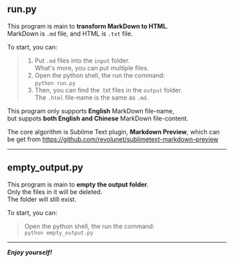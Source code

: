 ## run.py

This program is main to **transform MarkDown to HTML**.  
MarkDown is `.md` file, and HTML is `.txt` file.  

To start, you can:  
  
>  1. Put `.md` files into the `input` folder.   
    What's more, you can put multiple files.
>  2. Open the python shell, the run the command:  
        `python run.py`
>  3. Then, you can find the .txt files in the `output` folder.  
    The `.html` file-name is the same as `.md`.

This program only supports **English** MarkDown file-name,  
but suppots **both English and Chinese** MarkDown file-content.

The core algorithm is Sublime Text plugin, **Markdown Preview**,
which can be get from https://github.com/revolunet/sublimetext-markdown-preview

---

## empty_output.py

This program is main to **empty the output folder**.  
Only the files in it will be deleted.  
The folder will still exist.

To start, you can:
  
> Open the python shell, the run the command:  
        `python empty_output.py`

---

***Enjoy yourself!***